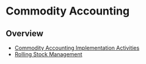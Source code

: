 ﻿# Commodity Accounting

## Overview

- [Commodity Accounting Implementation Activities](CommodityImplementationActivities.md)
- [Rolling Stock Management](Rolling_Stock_Management.md)

